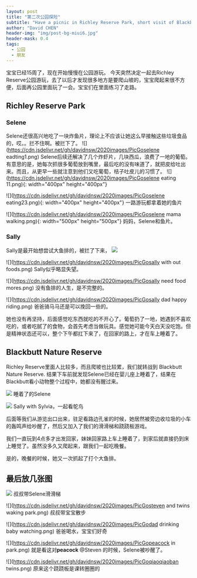 ```yaml
---
layout: post
title: "第二次公园探险"
subtitle: "Have a picnic in Richley Reserve Park, short visit of Blackbutt Nature Reserve with Steven"
author: "David CHEN"
header-img: "img/post-bg-miui6.jpg"
header-mask: 0.4
tags:
  - 公园
  - 朋友
---
```


宝宝已经15周了，现在开始慢慢在公园游玩。
今天突然决定一起去Richley Reserve公园游玩，去了以后才发现很多地方是要爬山坡的，宝宝爬起来很不方便，后面再公园里面玩了一会。宝宝们在里面练习了走路。

## Richley Reserve Park

### Selene
 Selene还很高兴地吃了一块炸鱼片，理论上不应该让她这么早接触这些垃圾食品的，哎。。拦不住啊。被拦下了。
![](https://cdn.jsdelivr.net/gh/davidnsw/2020images/PicGoselene eadting1.png)
Selene后续还解决了几个炸虾片，几块西瓜，浪费了一地的葡萄。有意思的是，她每次抓很多葡萄放到嘴里，最后吃的没有味道了，就把皮给吐出来。而且，从更早一些就注意到他们又吃葡萄，桔子吐皮儿的习惯了。
![](https://cdn.jsdelivr.net/gh/davidnsw/2020images/PicGoselene eating 11.png){: width="400px" height="400px"}

![](https://cdn.jsdelivr.net/gh/davidnsw/2020images/PicGoselene eating23.png){: width="400px" height="400px"}
一路游玩都拿着她的鱼片


![](https://cdn.jsdelivr.net/gh/davidnsw/2020images/PicGoselene mama walking.png){: width="500px" height="500px"}
妈妈，Selene和鱼片。


### Sally
Sally是最开始想尝试大鱼排的，被拦了下来，
![](https://cdn.jsdelivr.net/gh/davidnsw/2020images/PicGo20200719230006.png)

![](https://cdn.jsdelivr.net/gh/davidnsw/2020images/PicGosally with out foods.png)
Sally似乎略显失望。

![](https://cdn.jsdelivr.net/gh/davidnsw/2020images/PicGosally need food mores.png)
没有鱼排的人生，是不完整的。

![](https://cdn.jsdelivr.net/gh/davidnsw/2020images/PicGosally dad happy riding.png)
爸爸骑马马还是可以挽回一些的。

她也没有再坚持，后面感觉吃东西就吃的不开心了。葡萄扔了一地，她遇到不喜欢吃的，或者吃腻了的食物，会首先考虑当做玩具。感觉她可能今天白天没吃饱。但是精神状态还可以，整个下午都扛下来了，在回家的路上，才在车上睡着了。


## Blackbutt Nature Reserve
Richley Reserve里面人比较多，而且爬坡也比较累，我们就转战到 Blackbutt Nature Reserve. 结果下车前就发现Selene已经在婴儿座上睡着了，结果在Blackbutt看小动物整个过程中，她都没有醒过来。

![](https://cdn.jsdelivr.net/gh/davidnsw/2020images/PicGo20200719230337.png)
睡着了的Selene

![](https://cdn.jsdelivr.net/gh/davidnsw/2020images/PicGo20200719230406.png)
Sally with Sylvia，一起看鸵鸟

后面等我们从游览出口出来，驻足看路边孔雀的时候，她居然被旁边收垃圾的小车的轰鸣声给吵醒了，然后又加入了我们的滑滑梯和跷跷板游戏。
 
我们一直玩到4点多才出发回家，妹妹回家路上车上睡着了，到家后就直接扔到床上睡觉了。虽然没多久又爬起来，跟我们一起吃晚餐。

是的，晚餐的时候，她又一次抓起了打个大鱼排。

## 最后放几张图

![](https://cdn.jsdelivr.net/gh/davidnsw/2020images/PicGosteven-with-selene-compressor.gif)
叔叔带Selene滑滑梯

![](https://cdn.jsdelivr.net/gh/davidnsw/2020images/PicGosteven and twins waking park.png)
叔叔带宝宝散步

![](https://cdn.jsdelivr.net/gh/davidnsw/2020images/PicGodad drinking baby watching.png)
爸爸喝水，宝宝们好奇

![](https://cdn.jsdelivr.net/gh/davidnsw/2020images/PicGopeacock in park.png)
就是看这对**peacock** @Steven 的时候，Selene被吵醒了。

![](https://cdn.jsdelivr.net/gh/davidnsw/2020images/PicGoqiaoqiaoban twins.png)
原来这个跷跷板是课转圈圈的